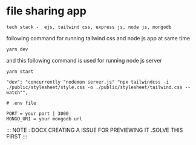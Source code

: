 # file sharing app

`tech stack -  ejs, tailwind css, express js, node js, mongodb`

following command for running tailwind css and node js app at same time

```
yarn dev

```

and this following command is used for running node js server

```
yarn start

```

`"dev": "concurrently "nodemon server.js" "npx tailwindcss -i ./public/stylesheet/style.css -o ./public/stylesheet/tailwind.css --watch"",`

```
# .env file

PORT = your port | 3000
MONGO_URI = your mongodb url
```

::: NOTE :
DOCX CREATING A ISSUE FOR PREVIEWING IT .SOLVE THIS FIRST
:::
